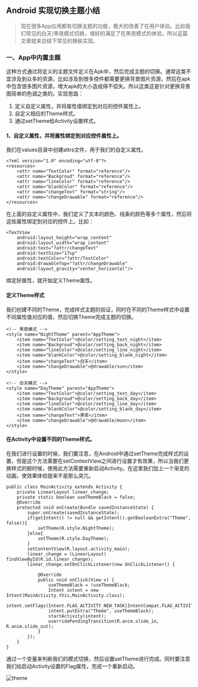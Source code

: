 ## Android 实现切换主题小结
>现在很多App应用都有切换主题的功能，极大的改善了在用户体验。比如我们常见的白天/黑夜模式切换，很好的满足了在黑夜模式的体验，所以这篇文章就来总结下常见的换肤实现。

### 一、App中内置主题
这种方式通过将定义的主题文件定义在Apk中，然后完成主题的切换。通常这类不宜涉及到众多的资源，比如涉及到很多控件都需要更换背景图片资源，然后在apk中包含很多图片资源，增大apk的大小造成得不偿失。所以这类这是针对更换背景图简单的色调之类的。实现思路：

1. 定义自定义属性，并将属性值绑定到对应的控件属性上。
2. 自定义相应的Theme样式。
3. 通过setTheme给Activity设置样式。

#### 1、自定义属性，并将属性绑定到对应控件属性上。
我们在values目录中创建attrs文件，用于我们的自定义属性。

    <?xml version="1.0" encoding="utf-8"?>
    <resources>
        <attr name="TextColor" format="reference"/>
        <attr name="Backgroud" format="reference"/>
        <attr name="lineColor" format="reference"/>
        <attr name="blankColor" format="reference"/>
        <attr name="changeText" format="string"/>
        <attr name="changeDrawable" format="reference"/>
    </resources>

在上面的自定义属性中，我们定义了文本的颜色、线条的颜色等多个属性，然后将这些属性绑定到对应的控件上。比如：

    <TextView 
        android:layout_height="wrap_content"
        android:layout_width="wrap_content"
        android:text="?attr/changeText"
        android:textSize="17sp"
        android:textColor="?attr/TextColor"
        android:drawableTop="?attr/changeDrawable"
        android:layout_gravity="center_horizontal"/>

绑定好属性，就开始定义Theme属性。

#### 定义Theme样式
我们创建不同的Theme，完成样式主题的验证，同时在不同的Theme样式中设置不同属性值对应的值，然后切换Theme完成主题的切换。

	<!-- 黑夜模式 -->
    <style name="NightTheme" parent="AppTheme">
        <item name="TextColor">@color/setting_text_night</item>
        <item name="Backgroud">@color/setting_back_night</item>
        <item name="lineColor">@color/setting_line_night</item>
        <item name="blankColor">@color/setting_blank_night</item>
        <item name="changeText">白天</item>
        <item name="changeDrawable">@drawable/sun</item>
    </style>
    
    <!-- 白天模式 -->
    <style name="DayTheme" parent="AppTheme">
        <item name="TextColor">@color/setting_text_day</item>
        <item name="Backgroud">@color/setting_back_day</item>
        <item name="lineColor">@color/setting_line_day</item>
        <item name="blankColor">@color/setting_blank_day</item>
        <item name="changeText">黑夜</item>
        <item name="changeDrawable">@drawable/moon</item>
    </style>

#### 在Activity中设置不同的Theme样式。
在我们进行设置的时候，我们要注意，在Android中通过setTheme完成样式的设置，但是这个方法需要在setContextView之间进行设置才有效果，所以当我们更换样式的额时候，使用此方法需要重新启动Activity。在这里我们加上一个渐变的动画，使效果体验提来不是那么突兀。

	public class MainActivity extends Activity {
        private LinearLayout linear_change;
        private static boolean useThemeBlack = false;  
        @Override
        protected void onCreate(Bundle savedInstanceState) {
            super.onCreate(savedInstanceState);
            if(getIntent() != null && getIntent().getBooleanExtra("Theme", false)){
                setTheme(R.style.NightTheme);
            }else{
                setTheme(R.style.DayTheme);
            }
            setContentView(R.layout.activity_main);
            linear_change = (LinearLayout) findViewById(R.id.linear_change);
            linear_change.setOnClickListener(new OnClickListener() {

                @Override
                public void onClick(View v) {
                    useThemeBlack = !useThemeBlack;
                    Intent intent = new Intent(MainActivity.this,MainActivity.class);
                    intent.setFlags(Intent.FLAG_ACTIVITY_NEW_TASK|IntentCompat.FLAG_ACTIVITY_CLEAR_TASK);
                    intent.putExtra("Theme", useThemeBlack);
                    startActivity(intent);
                    overridePendingTransition(R.anim.slide_in, R.anim.slide_out);
                }
            });
        }
    }
    
通过一个变量来判断我们的模式切换，然后设置setTheme进行完成。同时要注意我们给启动Activity设置的Flag属性，完成一个重新启动。

![theme](https://github.com/dengshiwei/work-summary/blob/master/work-blog/Android%E8%BF%9B%E9%98%B6/Android%E5%88%87%E6%8D%A2%E4%B8%BB%E9%A2%98%E4%B8%8E%E6%8D%A2%E8%82%A4/theme.gif)